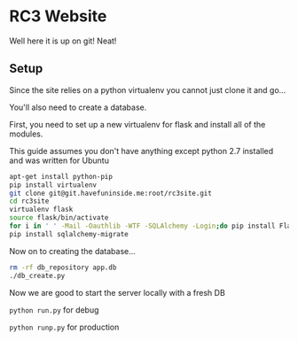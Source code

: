 RC3 Website
===========
Well here it is up on git! Neat!

Setup
-----
Since the site relies on a python virtualenv you cannot just clone it and go...

You'll also need to create a database.

First, you need to set up a new virtualenv for flask and install all of the modules.

This guide assumes you don't have anything except python 2.7 installed and was written for Ubuntu

```bash
apt-get install python-pip
pip install virtualenv
git clone git@git.havefuninside.me:root/rc3site.git
cd rc3site
virtualenv flask
source flask/bin/activate
for i in ' ' -Mail -Oauthlib -WTF -SQLAlchemy -Login;do pip install Flask$i;done
pip install sqlalchemy-migrate
```

Now on to creating the database...

```bash
rm -rf db_repository app.db
./db_create.py
```

Now we are good to start the server locally with a fresh DB

`python run.py` for debug

`python runp.py` for production
